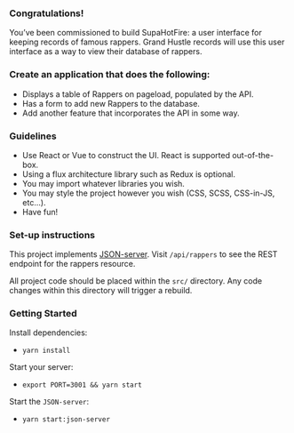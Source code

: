 ### Congratulations!

You’ve been commissioned to build SupaHotFire: a user interface for keeping records of famous rappers. Grand Hustle records will use this user interface as a way to view their database of rappers.

### Create an application that does the following:

- Displays a table of Rappers on pageload, populated by the API.
- Has a form to add new Rappers to the database.
- Add another feature that incorporates the API in some way.

### Guidelines

- Use React or Vue to construct the UI. React is supported out-of-the-box.
- Using a flux architecture library such as Redux is optional.
- You may import whatever libraries you wish.
- You may style the project however you wish (CSS, SCSS, CSS-in-JS, etc...).
- Have fun!

### Set-up instructions

This project implements [JSON-server](https://github.com/typicode/json-server). Visit `/api/rappers` to see the REST endpoint for the rappers resource.

All project code should be placed within the `src/` directory. Any code changes within this directory will trigger a rebuild.


### Getting Started

Install dependencies:
- `yarn install`

Start your server:
- `export PORT=3001 && yarn start`

Start the `JSON-server`:
- `yarn start:json-server`
